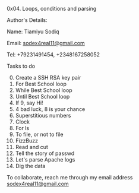 0x04. Loops, conditions and parsing

Author's Details:

Name: Tiamiyu Sodiq	

Email: sodex4real11@gmail.com

Tel: +79231491454, +2348167258052

Tasks to do


0. Create a SSH RSA key pair
1. For Best School loop
2. While Best School loop
3. Until Best School loop
4. If 9, say Hi!
5. 4 bad luck, 8 is your chance
6. Superstitious numbers
7. Clock
8. For ls
9. To file, or not to file
10. FizzBuzz
11. Read and cut
12. Tell the story of passwd
13. Let's parse Apache logs
14. Dig the data

To collaborate, reach me through my email address sodex4real11@gmail.com
